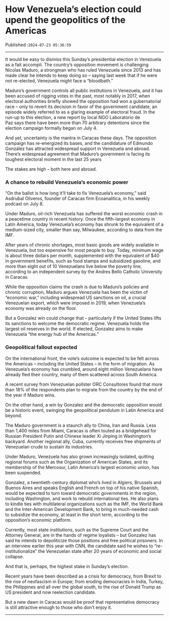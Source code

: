 # How Venezuela’s election could upend the geopolitics of the Americas

Published :`2024-07-23 05:36:59`

---

It would be easy to dismiss this Sunday’s presidential election in Venezuela as a fait accompli. The country’s opposition movement is challenging Nicolas Maduro, a strongman who has ruled Venezuela since 2013 and has made clear he intends to keep doing so – saying last week that if he were not re-elected, Venezuela might face a “bloodbath.”

Maduro’s government controls all public institutions in Venezuela, and it has been accused of rigging votes in the past, most notably in 2017, when electoral authorities briefly showed the opposition had won a gubernatorial race – only to revert its decision in favor of the government candidate, an episode widely referred to as a glaring example of electoral fraud. In the run-up to this election, a new report by local NGO Laboratorio de Paz says there have been more than 70 arbitrary detentions since the election campaign formally began on July 4.

And yet, uncertainty is the mantra in Caracas these days. The opposition campaign has re-energized its bases, and the candidature of Edmundo González has attracted widespread support in Venezuela and abroad. There’s widespread agreement that Maduro’s government is facing its toughest electoral moment in the last 25 years

The stakes are high – both here and abroad.

### A chance to rebuild Venezuela’s economic power

“On the ballot is how long it’ll take to fix Venezuela’s economy,” said Asdrubal Oliveros, founder of Caracas firm Ecoanalitica, in his weekly podcast on July 8.

Under Maduro, oil-rich Venezuela has suffered the worst economic crash in a peacetime country in recent history. Once the fifth-largest economy in Latin America, today Venezuela’s economy has shrunk to the equivalent of a medium-sized city, smaller than say, Milwaukee, according to data from the IMF.

After years of chronic shortages, most basic goods are widely available in Venezuela, but too expensive for most people to buy. Today, minimum wage is about three dollars per month, supplemented with the equivalent of $40 in government benefits, such as food stamps and subsidized gasoline, and more than eight out of 10 Venezuelans live below the poverty line, according to an independent survey by the Andres Bello Catholic University in Caracas.

While the opposition claims the crash is due to Maduro’s policies and chronic corruption, Maduro argues Venezuela has been the victim of “economic war,” including widespread US sanctions on oil, a crucial Venezuelan export, which were imposed in 2019, when Venezuela’s economy was already on the floor.

But a Gonzalez win could change that – particularly if the United States lifts its sanctions to welcome the democratic regime. Venezuela holds the largest oil reserves in the world. If elected, Gonzalez aims to make Venezuela “the energy hub of the Americas.”

### Geopolitical fallout expected

On the international front, the vote’s outcome is expected to be felt across the Americas – including the United States – in the form of migration. As Venezuela’s economy has crumbled, around eight million Venezuelans have already fled their country, many of them scattered across South America.

A recent survey from Venezuelan pollster ORC Consultores found that more than 18% of the respondents plan to migrate from the country by the end of the year if Maduro wins.

On the other hand, a win by Gonzalez and the democratic opposition would be a historic event, swinging the geopolitical pendulum in Latin America and beyond.

The Maduro government is a staunch ally to China, Iran and Russia. Less than 1,400 miles from Miami, Caracas is often touted as a bridgehead for Russian President Putin and Chinese leader Xi Jinping in Washington’s backyard. Another regional ally, Cuba, currently receives free shipments of Venezuelan crude to sustain its industries.

Under Maduro, Venezuela has also grown increasingly isolated, quitting regional forums such as the Organization of American States, and its membership of the Mercosur, Latin America’s largest economic union, has been suspended.

Gonzalez, a twentieth-century diplomat who’s lived in Algiers, Brussels and Buenos Aires and speaks English and French on top of his native Spanish, would be expected to turn toward democratic governments in the region, including Washington, and work to rebuild international ties. He also plans to kindle ties with multilateral organizations such as the IMF, the World Bank and the Inter-American Development Bank, to bring in much-needed cash to subsidize the economy, at least in the short term, according to the opposition’s economic platform.

Currently, most state institutions, such as the Supreme Court and the Attorney General, are in the hands of regime loyalists – but Gonzalez has said he intends to depoliticize those positions and free political prisoners. In an interview earlier this year with CNN, the candidate said he wishes to “re-institutionalize” the Venezuelan state after 20 years of economic and social collapse.

And that is, perhaps, the highest stake in Sunday’s election.

Recent years have been described as a crisis for democracy, from Brexit to the rise of neofascism in Europe; from eroding democracies in India, Turkey, the Philippines and all over the global south, to the rise of Donald Trump as US president and now reelection candidate.

But a new dawn in Caracas would be proof that representative democracy is still attractive enough to those who don’t enjoy it.

---

